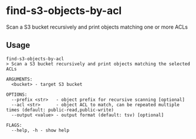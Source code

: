 # find-s3-objects-by-acl
Scan a S3 bucket recursively and print objects matching one or more ACLs

## Usage
```
find-s3-objects-by-acl
> Scan a S3 bucket recursively and print objects matching the selected ACLs

ARGUMENTS:
  <bucket> - target S3 bucket

OPTIONS:
  --prefix <str>   - object prefix for recursive scanning [optional]
  --acl <str>      - object ACL to match, can be repeated multiple times (default: public-read,public-write)
  --output <value> - output format (default: tsv) [optional]

FLAGS:
  --help, -h - show help
```